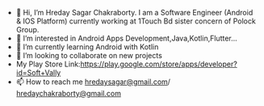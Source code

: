 - 👋 Hi, I’m Hreday Sagar Chakraborty. I am a Software Engineer (Android & IOS Platform) currently working at 1Touch Bd sister concern of Polock Group.
- 👀 I’m interested in Android Apps Development,Java,Kotlin,Flutter...
- 🌱 I’m currently learning Android with Kotlin
- 💞️ I’m looking to collaborate on new projects
- My Play Store Link:https://play.google.com/store/apps/developer?id=Soft+Vally
- 📫 How to reach me hredaysagar@gmail.com/ hredaychakraborty@gmail.com

<!---
HredayTheDev/HredayTheDev is a ✨ special ✨ repository because its `README.md` (this file) appears on your GitHub profile.
You can click the Preview link to take a look at your changes.
--->
